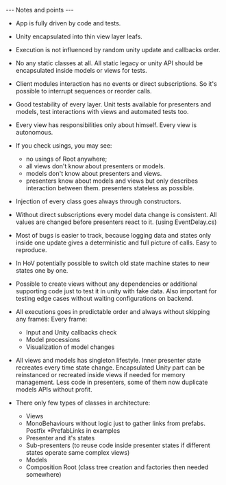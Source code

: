 --- Notes and points ---
- App is fully driven by code and tests.
- Unity encapsulated into thin view layer leafs.
- Execution is not influenced by random unity update and callbacks order.
- No any static classes at all. All static legacy or unity API should be encapsulated inside models or views for tests.
- Client modules interaction has no events or direct subscriptions. So it's possible to interrupt sequences or reorder calls.
- Good testability of every layer. Unit tests available for presenters and models, test interactions with views and automated tests too.
- Every view has responsibilities only about himself. Every view is autonomous. 
- If you check usings, you may see:
	* no usings of Root anywhere;
	* all views don't know about presenters or models.
	* models don't know about presenters and views.
	* presenters know about models and views but only describes interaction between them. presenters stateless as possible.
- Injection of every class goes always through constructors.
- Without direct subscriptions every model data change is consistent. All values are changed before presenters react to it. (using EventDelay.cs)
- Most of bugs is easier to track, because logging data and states only inside one update gives a deterministic and full picture of calls. Easy to reproduce.
- In HoV potentially possible to switch old state machine states to new states one by one.
- Possible to create views without any dependencies or additional supporting code just to test it in unity with fake data. Also important for testing edge cases without waiting configurations on backend.
- All executions goes in predictable order and always without skipping any frames:
	Every frame:
	* Input and Unity callbacks check
	* Model processions
	* Visualization of model changes

- All views and models has singleton lifestyle. Inner presenter state recreates every time state change. Encapsulated Unity part can be reinstanced or recreated inside views if needed for memory management.
Less code in presenters, some of them now duplicate models APIs without profit.

- There only few types of classes in architecture:
	* Views
	* MonoBehaviours without logic just to gather links from prefabs. Postfix *PrefabLinks in examples
	* Presenter and it's states
	* Sub-presenters (to reuse code inside presenter states if different states operate same complex views)
	* Models
	* Composition Root (class tree creation and factories then needed somewhere)
	
